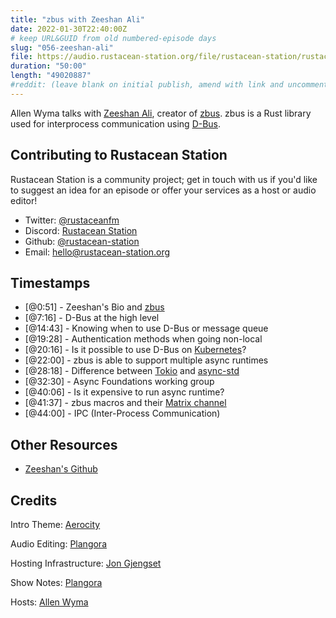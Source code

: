 ```yaml
---
title: "zbus with Zeeshan Ali"
date: 2022-01-30T22:40:00Z
# keep URL&GUID from old numbered-episode days
slug: "056-zeeshan-ali"
file: https://audio.rustacean-station.org/file/rustacean-station/rustacean-station-e056-zeeshan-ali.mp3
duration: "50:00"
length: "49020887"
#reddit: (leave blank on initial publish, amend with link and uncomment this line after Reddit thread has been posted)
---
```

Allen Wyma talks with [Zeeshan Ali](https://twitter.com/zeenix), creator of [zbus](https://gitlab.freedesktop.org/dbus/zbus/). zbus is a Rust library used for interprocess communication using [D-Bus](https://dbus.freedesktop.org/doc/dbus-specification.html).


## Contributing to Rustacean Station

Rustacean Station is a community project; get in touch with us if you'd like to suggest an idea for an episode or offer your services as a host or audio editor!

- Twitter: [@rustaceanfm](https://twitter.com/rustaceanfm)
- Discord: [Rustacean Station](https://discord.gg/cHc3Gyc)
- Github: [@rustacean-station](https://github.com/rustacean-station/)
- Email: [hello@rustacean-station.org](mailto:hello@rustacean-station.org)

## Timestamps 

- [@0:51] - Zeeshan's Bio and [zbus](https://lib.rs/crates/zbus)
- [@7:16] - D-Bus at the high level
- [@14:43] - Knowing when to use D-Bus or message queue
- [@19:28] - Authentication methods when going non-local
- [@20:16] - Is it possible to use D-Bus on [Kubernetes](https://kubernetes.io/)?
- [@22:00] - zbus is able to support multiple async runtimes
- [@28:18] - Difference between [Tokio](https://tokio.rs/) and [async-std](https://async.rs/)
- [@32:30] - Async Foundations working group
- [@40:06] - Is it expensive to run async runtime?
- [@41:37] - zbus macros and their [Matrix channel](https://matrix.to/#/#zbus:matrix.org)
- [@44:00] - IPC (Inter-Process Communication)

## Other Resources
- [Zeeshan's Github](https://github.com/zeenix)

## Credits
Intro Theme: [Aerocity](https://twitter.com/AerocityMusic)

Audio Editing: [Plangora](https://twitter.com/plangora)

Hosting Infrastructure: [Jon Gjengset](https://twitter.com/jonhoo/)

Show Notes: [Plangora](https://twitter.com/plangora)

Hosts: [Allen Wyma](https://twitter.com/allenwyma)
